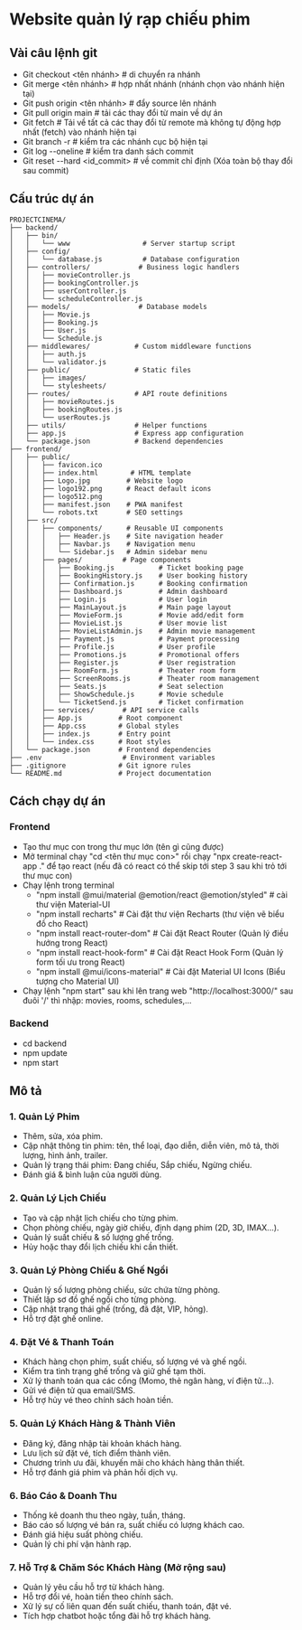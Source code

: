 # Website quản lý rạp chiếu phim

## Vài câu lệnh git
- Git checkout <tên nhánh> # di chuyển ra nhánh
- Git merge <tên nhánh> # hợp nhất nhánh (nhánh chọn vào nhánh hiện tại)
- Git push origin <tên nhánh> # đẩy source lên nhánh
- Git pull origin main # tải các thay đổi từ main về dự án
- Git fetch # Tải về tất cả các thay đổi từ remote mà không tự động hợp nhất (fetch) vào nhánh hiện tại
- Git branch -r # kiểm tra các nhánh cục bộ hiện tại
- Git log --oneline # kiểm tra danh sách commit
- Git reset --hard <id_commit> # về commit chỉ định (Xóa toàn bộ thay đổi sau commit)

## Cấu trúc dự án
```
PROJECTCINEMA/
├── backend/
│   ├── bin/
│   │   └── www                  # Server startup script
│   ├── config/
│   │   └── database.js          # Database configuration
│   ├── controllers/            # Business logic handlers
│   │   ├── movieController.js
│   │   ├── bookingController.js
│   │   ├── userController.js
│   │   └── scheduleController.js
│   ├── models/                 # Database models
│   │   ├── Movie.js
│   │   ├── Booking.js
│   │   ├── User.js
│   │   └── Schedule.js
│   ├── middlewares/           # Custom middleware functions
│   │   ├── auth.js
│   │   └── validator.js
│   ├── public/                # Static files
│   │   ├── images/
│   │   └── stylesheets/
│   ├── routes/                # API route definitions
│   │   ├── movieRoutes.js
│   │   ├── bookingRoutes.js
│   │   └── userRoutes.js
│   ├── utils/                 # Helper functions
│   ├── app.js                 # Express app configuration
│   └── package.json           # Backend dependencies
├── frontend/
│   ├── public/
│   │   ├── favicon.ico
│   │   ├── index.html        # HTML template
│   │   ├── Logo.jpg         # Website logo
│   │   ├── logo192.png      # React default icons
│   │   ├── logo512.png
│   │   ├── manifest.json    # PWA manifest
│   │   └── robots.txt       # SEO settings
│   ├── src/
│   │   ├── components/      # Reusable UI components
│   │   │   ├── Header.js    # Site navigation header
│   │   │   ├── Navbar.js    # Navigation menu
│   │   │   └── Sidebar.js   # Admin sidebar menu
│   │   ├── pages/          # Page components
│   │   │   ├── Booking.js           # Ticket booking page
│   │   │   ├── BookingHistory.js    # User booking history
│   │   │   ├── Confirmation.js      # Booking confirmation
│   │   │   ├── Dashboard.js         # Admin dashboard
│   │   │   ├── Login.js             # User login
│   │   │   ├── MainLayout.js        # Main page layout
│   │   │   ├── MovieForm.js         # Movie add/edit form
│   │   │   ├── MovieList.js         # User movie list
│   │   │   ├── MovieListAdmin.js    # Admin movie management
│   │   │   ├── Payment.js           # Payment processing
│   │   │   ├── Profile.js           # User profile
│   │   │   ├── Promotions.js        # Promotional offers
│   │   │   ├── Register.js          # User registration
│   │   │   ├── RoomForm.js          # Theater room form
│   │   │   ├── ScreenRooms.js       # Theater room management
│   │   │   ├── Seats.js             # Seat selection
│   │   │   ├── ShowSchedule.js      # Movie schedule
│   │   │   └── TicketSend.js        # Ticket confirmation
│   │   ├── services/       # API service calls
│   │   ├── App.js         # Root component
│   │   ├── App.css        # Global styles
│   │   ├── index.js       # Entry point
│   │   └── index.css      # Root styles
│   └── package.json       # Frontend dependencies
├── .env                    # Environment variables
├── .gitignore             # Git ignore rules
└── README.md              # Project documentation
```

## Cách chạy dự án
### Frontend
- Tạo thư mục con trong thư mục lớn (tên gì cũng được)
- Mở terminal chạy "cd <tên thư mục con>" rồi chạy "npx create-react-app ." để tạo react (nếu đã có react có thể skip tới step 3 sau khi trỏ tới thư mục con)
- Chạy lệnh trong terminal 
    - "npm install @mui/material @emotion/react @emotion/styled" # cài thư viện Material-UI
    - "npm install recharts" # Cài đặt thư viện Recharts (thư viện vẽ biểu đồ cho React)
    - "npm install react-router-dom" # Cài đặt React Router (Quản lý điều hướng trong React)
    - "npm install react-hook-form" # Cài đặt React Hook Form (Quản lý form tối ưu trong React)
    - "npm install @mui/icons-material" # Cài đặt Material UI Icons (Biểu tượng cho Material UI)
- Chạy lệnh "npm start" sau khi lên trang web "http://localhost:3000/" sau đuôi '/' thì nhập: movies, rooms, schedules,...
### Backend
- cd backend
- npm update
- npm start

## Mô tả
### 1. Quản Lý Phim
- Thêm, sửa, xóa phim.
- Cập nhật thông tin phim: tên, thể loại, đạo diễn, diễn viên, mô tả, thời lượng, hình ảnh, trailer.
- Quản lý trạng thái phim: Đang chiếu, Sắp chiếu, Ngừng chiếu.
- Đánh giá & bình luận của người dùng.

### 2. Quản Lý Lịch Chiếu
- Tạo và cập nhật lịch chiếu cho từng phim.
- Chọn phòng chiếu, ngày giờ chiếu, định dạng phim (2D, 3D, IMAX...).
- Quản lý suất chiếu & số lượng ghế trống.
- Hủy hoặc thay đổi lịch chiếu khi cần thiết.

### 3. Quản Lý Phòng Chiếu & Ghế Ngồi
- Quản lý số lượng phòng chiếu, sức chứa từng phòng.
- Thiết lập sơ đồ ghế ngồi cho từng phòng.
- Cập nhật trạng thái ghế (trống, đã đặt, VIP, hỏng).
- Hỗ trợ đặt ghế online.

### 4. Đặt Vé & Thanh Toán
- Khách hàng chọn phim, suất chiếu, số lượng vé và ghế ngồi.
- Kiểm tra tình trạng ghế trống và giữ ghế tạm thời.
- Xử lý thanh toán qua các cổng (Momo, thẻ ngân hàng, ví điện tử...).
- Gửi vé điện tử qua email/SMS.
- Hỗ trợ hủy vé theo chính sách hoàn tiền.

### 5. Quản Lý Khách Hàng & Thành Viên
- Đăng ký, đăng nhập tài khoản khách hàng.
- Lưu lịch sử đặt vé, tích điểm thành viên.
- Chương trình ưu đãi, khuyến mãi cho khách hàng thân thiết.
- Hỗ trợ đánh giá phim và phản hồi dịch vụ.

### 6. Báo Cáo & Doanh Thu
- Thống kê doanh thu theo ngày, tuần, tháng.
- Báo cáo số lượng vé bán ra, suất chiếu có lượng khách cao.
- Đánh giá hiệu suất phòng chiếu.
- Quản lý chi phí vận hành rạp.

### 7. Hỗ Trợ & Chăm Sóc Khách Hàng (Mở rộng sau)
- Quản lý yêu cầu hỗ trợ từ khách hàng.
- Hỗ trợ đổi vé, hoàn tiền theo chính sách.
- Xử lý sự cố liên quan đến suất chiếu, thanh toán, đặt vé.
- Tích hợp chatbot hoặc tổng đài hỗ trợ khách hàng.

